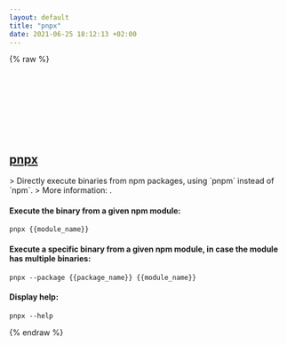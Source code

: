 ```yaml
---
layout: default
title: "pnpx"
date: 2021-06-25 18:12:13 +02:00
---
```

{% raw %}
<h2 id="pnpx">
  <a href="/en/common/pnpx.html">pnpx</a> <a href="#pnpx"><svg class="icon">
    <use href="/assets/images/unicode_sprite.svg#link" />
  </svg></a>
</h2>
> Directly execute binaries from npm packages, using `pnpm` instead of `npm`.
> More information: <https://pnpm.io/pnpx-cli>.

#### Execute the binary from a given npm module:
```shell
pnpx {{module_name}}
```
#### Execute a specific binary from a given npm module, in case the module has multiple binaries:
```shell
pnpx --package {{package_name}} {{module_name}}
```
#### Display help:
```shell
pnpx --help
```
{% endraw %}